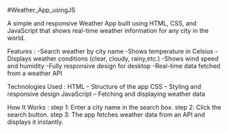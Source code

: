 #Weather_App_usingJS

A simple and responsive Weather App built using HTML, CSS, and JavaScript that shows real-time weather information for any city in the world.

Features :
 -Search weather by city name
 -Shows temperature in Celsius 
 -Displays weather conditions (clear, cloudy, rainy,etc.)
 -Shows wind speed and humidity
 -Fully responsive design for desktop
 -Real-time data fetched from a weather API
 
Technologies Used :
HTML – Structure of the app
CSS – Styling and responsive design
JavaScript – Fetching and displaying weather data

How It Works :
step 1:
Enter a city name in the search box.
step 2:
Click the search button.
step 3:
The app fetches weather data from an API and displays it instantly.

